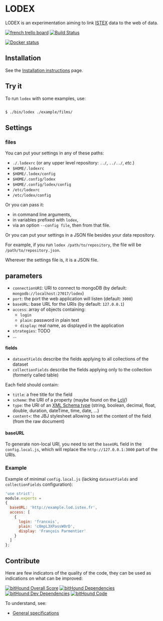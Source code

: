 # LODEX

LODEX is an experimentation aiming to link [ISTEX](http://www.istex.fr) data to the web of data.


[![french trello board](https://raw.githubusercontent.com/Inist-CNRS/ezmaster/master/doc/trello_20x20.png)](https://trello.com/b/7PrF8ckq/lodex-suivi) [![Build Status](https://travis-ci.org/Inist-CNRS/lodex.svg?branch=master)](https://travis-ci.org/Inist-CNRS/ezmaster)

[![Docker status](http://dockeri.co/image/inistcnrs/lodex)](https://registry.hub.docker.com/u/inistcnrs/lodex/)



## Installation

See the [Installation instructions](Installation.md) page.

## Try it

To run `lodex` with some examples, use:

```bash

$ ./bin/lodex ./example/films/

```


## Settings

### files

You can put your settings in any of these paths:

- `./.lodexrc` (or any upper level repository: `../`, `../../`, *etc*.)
- `$HOME/.lodexrc`
- `$HOME/.lodex/config`
- `$HOME/.config/lodex`
- `$HOME/.config/lodex/config`
- `/etc/lodexrc`
- `/etc/lodex/config`

Or you can pass it:

- in command line arguments,
- in variables prefixed with `lodex`,
- via an option `--config file`, then from that file.

Or you can put your settings in a JSON file besides your data repository.

For example, if you run `lodex /path/to/repository`, the file will be
`/path/to/repository.json`.

Wherever the settings file is, it is a JSON file.

## parameters

- `connectionURI`: URI to connect to mongoDB (by default: `mongodb://localhost:27017/lodex`)
- `port`: the port the web application will listen (default: `3000`)
- `baseURL`: base URL for the URIs (by default: `127.0.0.1`)
- `access`: array of objects containing:
    + `login`
    + `plain`: password in plain text
    + `display`: real name, as displayed in the application
- `strategies`: TODO
- ...


#### fields

- `datasetFields` describe the fields applying to all collections of the dataset
- `collectionFields` describe the fields applying only to the collection (formerly called table)

Each field should contain:
- `title`: a free title for the field
- `scheme`: the URI of a property (maybe found on the [LoV](http://lov.okfn.org/dataset/lov/))
- `type`: the URI of an [XML Schema type](https://www.w3.org/TR/xmlschema-2/#built-in-primitive-datatypes) (string, boolean, decimal, float, double, duration, dateTime, time, date, ...)
- `content<`: the JBJ stylesheet allowing to set the content of the field (from the raw document)

#### baseURL

To generate non-local URI, you need to set the `baseURL` field in the `config.local.js`, which will replace the `http://127.0.0.1:3000` part of the URIs.


### Example

Example of minimal `config.local.js` (lacking `datasetFields` and
`collectionFields` configuration):

```javascript
'use strict';
module.exports =
{
  baseURL: 'http://example.lod.istex.fr',
  access: [
    {
      login: 'francois',
      plain: 'c0mpL3XPassW0rD',
      display: 'François Parmentier'
    }
  ]
};

```



## Contribute

Here are few indicators of the quality of the code, they can be used as indications on what can be improved:

[![bitHound Overall Score](https://www.bithound.io/github/Inist-CNRS/lodex/badges/score.svg)](https://www.bithound.io/github/Inist-CNRS/lodex)
[![bitHound Dependencies](https://www.bithound.io/github/Inist-CNRS/lodex/badges/dependencies.svg)](https://www.bithound.io/github/Inist-CNRS/lodex/master/dependencies/npm)
[![bitHound Dev Dependencies](https://www.bithound.io/github/Inist-CNRS/lodex/badges/devDependencies.svg)](https://www.bithound.io/github/Inist-CNRS/lodex/master/dependencies/npm)
[![bitHound Code](https://www.bithound.io/github/Inist-CNRS/lodex/badges/code.svg)](https://www.bithound.io/github/Inist-CNRS/lodex/master/files)

To understand, see:

 - [General specifications](https://docs.google.com/presentation/d/1SpPWMXYkbw9FcTuXC2LFrp6Krfue2_aLkGzYMB4UpoI/pub?start=false&loop=false&delayms=3000)
